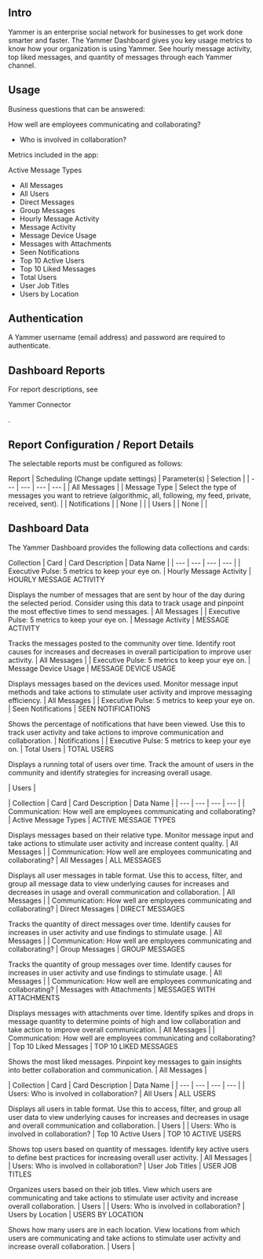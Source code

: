 

Intro
-------

Yammer is an enterprise social network for businesses to get work done smarter and faster. The Yammer Dashboard gives you key usage metrics to know how your organization is using Yammer. See hourly message activity, top liked messages, and quantity of messages through each Yammer channel.


 Usage
-------

Business questions that can be answered:

 How well are employees communicating and collaborating?
* Who is involved in collaboration?

Metrics included in the app:

 Active Message Types
* All Messages
* All Users
* Direct Messages
* Group Messages
* Hourly Message Activity
* Message Activity
* Message Device Usage
* Messages with Attachments
* Seen Notifications
* Top 10 Active Users
* Top 10 Liked Messages
* Total Users
* User Job Titles
* Users by Location

Authentication
----------------

A Yammer username (email address) and password are required to authenticate.


 Dashboard Reports
-------------------

For report descriptions, see

Yammer Connector

.


 Report Configuration / Report Details
---------------------------------------

The selectable reports must be configured as follows:


 Report
  |
 Scheduling (Change update settings)
  |
 Parameter(s)
  |
 Selection
  |
| --- | --- | --- | --- |
|
 All Messages
  |
 |
 Message Type
  |
 Select the type of messages you want to retrieve (algorithmic, all, following, my feed, private, received, sent).
  |
|
 Notifications
  |
 |
 None
  |
 |
|
 Users
  |
 |
 None
  |
 |

Dashboard Data
----------------

The Yammer Dashboard provides the following data collections and cards:


 Collection
  |
 Card
  |
 Card Description
  |
 Data Name
  |
| --- | --- | --- | --- |
|
 Executive Pulse: 5 metrics to keep your eye on.
  |
 Hourly Message Activity
  |
 HOURLY MESSAGE ACTIVITY

Displays the number of messages that are sent by hour of the day during the selected period. Consider using this data to track usage and pinpoint the most effective times to send messages.
  |
 All Messages
  |
|
 Executive Pulse: 5 metrics to keep your eye on.
  |
 Message Activity
  |
 MESSAGE ACTIVITY

Tracks the messages posted to the community over time. Identify root causes for increases and decreases in overall participation to improve user activity.
  |
 All Messages
  |
|
 Executive Pulse: 5 metrics to keep your eye on.
  |
 Message Device Usage
  |
 MESSAGE DEVICE USAGE

Displays messages based on the devices used. Monitor message input methods and take actions to stimulate user activity and improve messaging efficiency.
  |
 All Messages
  |
|
 Executive Pulse: 5 metrics to keep your eye on.
  |
 Seen Notifications
  |
 SEEN NOTIFICATIONS

Shows the percentage of notifications that have been viewed. Use this to track user activity and take actions to improve communication and collaboration.
  |
 Notifications
  |
|
 Executive Pulse: 5 metrics to keep your eye on.
  |
 Total Users
  |
 TOTAL USERS

Displays a running total of users over time. Track the amount of users in the community and identify strategies for increasing overall usage.


 |
 Users
  |


|
 Collection
  |
 Card
  |
 Card Description
  |
 Data Name
  |
| --- | --- | --- | --- |
|
 Communication: How well are employees communicating and collaborating?
  |
 Active Message Types
  |
 ACTIVE MESSAGE TYPES

Displays messages based on their relative type. Monitor message input and take actions to stimulate user activity and increase content quality.
  |
 All Messages
  |
|
 Communication: How well are employees communicating and collaborating?
  |
 All Messages
  |
 ALL MESSAGES

Displays all user messages in table format. Use this to access, filter, and group all message data to view underlying causes for increases and decreases in usage and overall communication and collaboration.
  |
 All Messages
  |
|
 Communication: How well are employees communicating and collaborating?
  |
 Direct Messages
  |
 DIRECT MESSAGES

Tracks the quantity of direct messages over time. Identify causes for increases in user activity and use findings to stimulate usage.
  |
 All Messages
  |
|
 Communication: How well are employees communicating and collaborating?
  |
 Group Messages
  |
 GROUP MESSAGES

Tracks the quantity of group messages over time. Identify causes for increases in user activity and use findings to stimulate usage.
  |
 All Messages
  |
|
 Communication: How well are employees communicating and collaborating?
  |
 Messages with Attachments
  |
 MESSAGES WITH ATTACHMENTS

Displays messages with attachments over time. Identify spikes and drops in message quantity to determine points of high and low collaboration and take action to improve overall communication.
  |
 All Messages
  |
|
 Communication: How well are employees communicating and collaborating?
  |
 Top 10 Liked Messages
  |
 TOP 10 LIKED MESSAGES

Shows the most liked messages. Pinpoint key messages to gain insights into better collaboration and communication.
  |
 All Messages
  |


|
 Collection
  |
 Card
  |
 Card Description
  |
 Data Name
  |
| --- | --- | --- | --- |
|
 Users: Who is involved in collaboration?
  |
 All Users
  |
 ALL USERS

Displays all users in table format. Use this to access, filter, and group all user data to view underlying causes for increases and decreases in usage and overall communication and collaboration.
  |
 Users
  |
|
 Users: Who is involved in collaboration?
  |
 Top 10 Active Users
  |
 TOP 10 ACTIVE USERS

Shows top users based on quantity of messages. Identify key active users to define best practices for increasing overall user activity.
  |
 All Messages
  |
|
 Users: Who is involved in collaboration?
  |
 User Job Titles
  |
 USER JOB TITLES

Organizes users based on their job titles. View which users are communicating and take actions to stimulate user activity and increase overall collaboration.
  |
 Users
  |
|
 Users: Who is involved in collaboration?
  |
 Users by Location
  |
 USERS BY LOCATION

Shows how many users are in each location. View locations from which users are communicating and take actions to stimulate user activity and increase overall collaboration.
  |
 Users
  |



